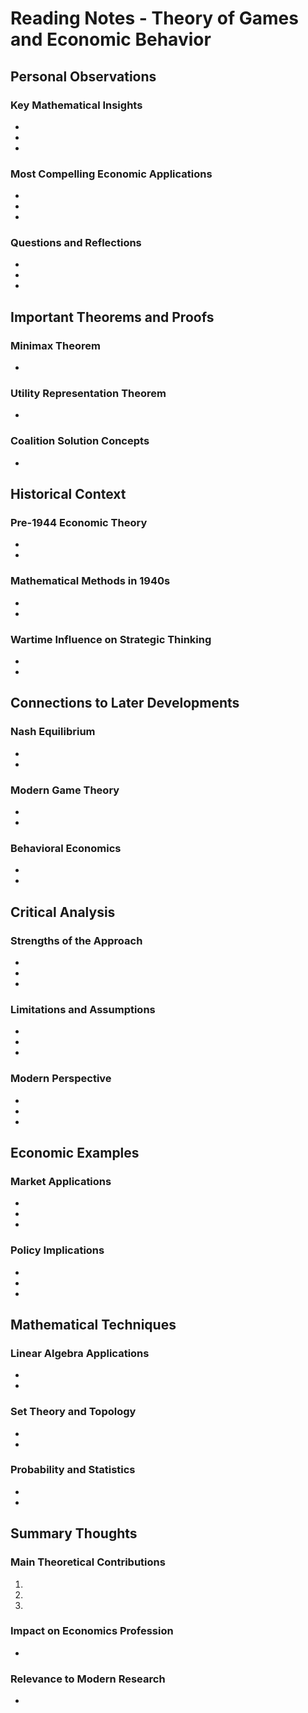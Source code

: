 # Reading Notes - Theory of Games and Economic Behavior

## Personal Observations

### Key Mathematical Insights
- 
- 
- 

### Most Compelling Economic Applications
- 
- 
- 

### Questions and Reflections
- 
- 
- 

## Important Theorems and Proofs

### Minimax Theorem
- 

### Utility Representation Theorem
- 

### Coalition Solution Concepts
- 

## Historical Context

### Pre-1944 Economic Theory
- 
- 

### Mathematical Methods in 1940s
- 
- 

### Wartime Influence on Strategic Thinking
- 
- 

## Connections to Later Developments

### Nash Equilibrium
- 
- 

### Modern Game Theory
- 
- 

### Behavioral Economics
- 
- 

## Critical Analysis

### Strengths of the Approach
- 
- 
- 

### Limitations and Assumptions
- 
- 
- 

### Modern Perspective
- 
- 
- 

## Economic Examples

### Market Applications
- 
- 
- 

### Policy Implications
- 
- 
- 

## Mathematical Techniques

### Linear Algebra Applications
- 
- 

### Set Theory and Topology
- 
- 

### Probability and Statistics
- 
- 

## Summary Thoughts

### Main Theoretical Contributions
1. 
2. 
3. 

### Impact on Economics Profession
- 

### Relevance to Modern Research
- 